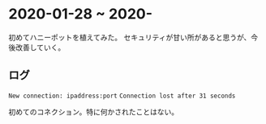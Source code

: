 # 2020-01-28 ~ 2020-
初めてハニーポットを植えてみた。
セキュリティが甘い所があると思うが、今後改善していく。

## ログ
`New connection: ipaddress:port`
`Connection lost after 31 seconds`

初めてのコネクション。特に何かされたことはない。
